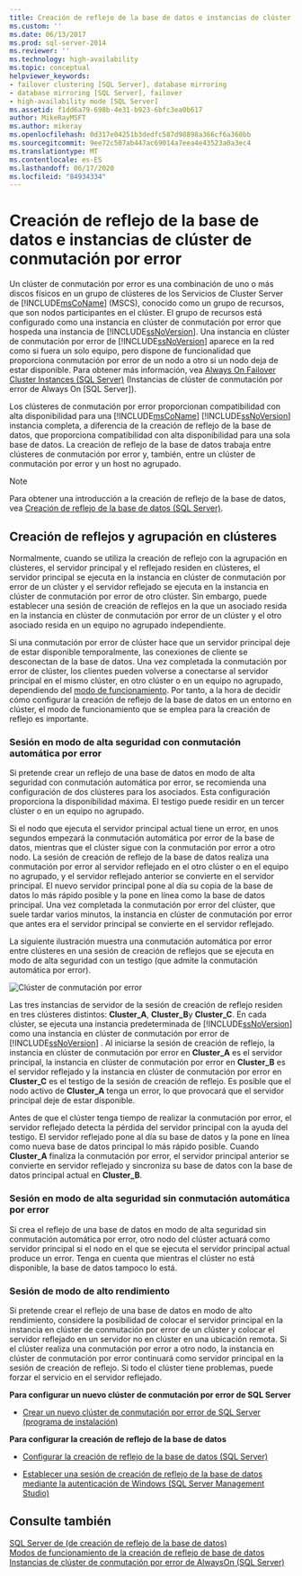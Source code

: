 ```yaml
---
title: Creación de reflejo de la base de datos e instancias de clúster de conmutación por error | Microsoft Docs
ms.custom: ''
ms.date: 06/13/2017
ms.prod: sql-server-2014
ms.reviewer: ''
ms.technology: high-availability
ms.topic: conceptual
helpviewer_keywords:
- failover clustering [SQL Server], database mirroring
- database mirroring [SQL Server], failover
- high-availability mode [SQL Server]
ms.assetid: f1dd6a79-698b-4e31-b923-6bfc3ea0b617
author: MikeRayMSFT
ms.author: mikeray
ms.openlocfilehash: 0d317e04251b3dedfc587d98898a366cf6a360bb
ms.sourcegitcommit: 9ee72c507ab447ac69014a7eea4e43523a0a3ec4
ms.translationtype: MT
ms.contentlocale: es-ES
ms.lasthandoff: 06/17/2020
ms.locfileid: "84934334"
---
```

# <a name="database-mirroring-and-sql-server-failover-cluster-instances"></a>Creación de reflejo de la base de datos e instancias de clúster de conmutación por error
  Un clúster de conmutación por error es una combinación de uno o más discos físicos en un grupo de clústeres de los Servicios de Cluster Server de [!INCLUDE[msCoName](../../includes/msconame-md.md)] (MSCS), conocido como un grupo de recursos, que son nodos participantes en el clúster. El grupo de recursos está configurado como una instancia en clúster de conmutación por error que hospeda una instancia de [!INCLUDE[ssNoVersion](../../includes/ssnoversion-md.md)]. Una instancia en clúster de conmutación por error de [!INCLUDE[ssNoVersion](../../includes/ssnoversion-md.md)] aparece en la red como si fuera un solo equipo, pero dispone de funcionalidad que proporciona conmutación por error de un nodo a otro si un nodo deja de estar disponible. Para obtener más información, vea [Always On Failover Cluster Instances (SQL Server)](../../sql-server/failover-clusters/windows/always-on-failover-cluster-instances-sql-server.md) (Instancias de clúster de conmutación por error de Always On [SQL Server]).  
  
 Los clústeres de conmutación por error proporcionan compatibilidad con alta disponibilidad para una [!INCLUDE[msCoName](../../includes/msconame-md.md)] [!INCLUDE[ssNoVersion](../../includes/ssnoversion-md.md)] instancia completa, a diferencia de la creación de reflejo de la base de datos, que proporciona compatibilidad con alta disponibilidad para una sola base de datos. La creación de reflejo de la base de datos trabaja entre clústeres de conmutación por error y, también, entre un clúster de conmutación por error y un host no agrupado.  
  
> [!NOTE]  
>  Para obtener una introducción a la creación de reflejo de la base de datos, vea [Creación de reflejo de la base de datos &#40;SQL Server&#41;](database-mirroring-sql-server.md).  
  
## <a name="mirroring-and-clustering"></a>Creación de reflejos y agrupación en clústeres  
 Normalmente, cuando se utiliza la creación de reflejo con la agrupación en clústeres, el servidor principal y el reflejado residen en clústeres, el servidor principal se ejecuta en la instancia en clúster de conmutación por error de un clúster y el servidor reflejado se ejecuta en la instancia en clúster de conmutación por error de otro clúster. Sin embargo, puede establecer una sesión de creación de reflejos en la que un asociado resida en la instancia en clúster de conmutación por error de un clúster y el otro asociado resida en un equipo no agrupado independiente.  
  
 Si una conmutación por error de clúster hace que un servidor principal deje de estar disponible temporalmente, las conexiones de cliente se desconectan de la base de datos. Una vez completada la conmutación por error de clúster, los clientes pueden volverse a conectarse al servidor principal en el mismo clúster, en otro clúster o en un equipo no agrupado, dependiendo del [modo de funcionamiento](database-mirroring-operating-modes.md). Por tanto, a la hora de decidir cómo configurar la creación de reflejo de la base de datos en un entorno en clúster, el modo de funcionamiento que se emplea para la creación de reflejo es importante.  
  
### <a name="high-safety-mode-session-with-automatic-failover"></a>Sesión en modo de alta seguridad con conmutación automática por error  
 Si pretende crear un reflejo de una base de datos en modo de alta seguridad con conmutación automática por error, se recomienda una configuración de dos clústeres para los asociados. Esta configuración proporciona la disponibilidad máxima. El testigo puede residir en un tercer clúster o en un equipo no agrupado.  
  
 Si el nodo que ejecuta el servidor principal actual tiene un error, en unos segundos empezará la conmutación automática por error de la base de datos, mientras que el clúster sigue con la conmutación por error a otro nodo. La sesión de creación de reflejo de la base de datos realiza una conmutación por error al servidor reflejado en el otro clúster o en el equipo no agrupado, y el servidor reflejado anterior se convierte en el servidor principal. El nuevo servidor principal pone al día su copia de la base de datos lo más rápido posible y la pone en línea como la base de datos principal. Una vez completada la conmutación por error del clúster, que suele tardar varios minutos, la instancia en clúster de conmutación por error que antes era el servidor principal se convierte en el servidor reflejado.  
  
 La siguiente ilustración muestra una conmutación automática por error entre clústeres en una sesión de creación de reflejos que se ejecuta en modo de alta seguridad con un testigo (que admite la conmutación automática por error).  
  
 ![Clúster de conmutación por error](../media/dbm-and-failover-clustering.gif "Clúster de conmutación por error")  
  
 Las tres instancias de servidor de la sesión de creación de reflejo residen en tres clústeres distintos: **Cluster_A**, **Cluster_B**y **Cluster_C**. En cada clúster, se ejecuta una instancia predeterminada de [!INCLUDE[ssNoVersion](../../includes/ssnoversion-md.md)] como una instancia en clúster de conmutación por error de [!INCLUDE[ssNoVersion](../../includes/ssnoversion-md.md)] . Al iniciarse la sesión de creación de reflejo, la instancia en clúster de conmutación por error en **Cluster_A** es el servidor principal, la instancia en clúster de conmutación por error en **Cluster_B** es el servidor reflejado y la instancia en clúster de conmutación por error en **Cluster_C** es el testigo de la sesión de creación de reflejo. Es posible que el nodo activo de **Cluster_A** tenga un error, lo que provocará que el servidor principal deje de estar disponible.  
  
 Antes de que el clúster tenga tiempo de realizar la conmutación por error, el servidor reflejado detecta la pérdida del servidor principal con la ayuda del testigo. El servidor reflejado pone al día su base de datos y la pone en línea como nueva base de datos principal lo más rápido posible. Cuando **Cluster_A** finaliza la conmutación por error, el servidor principal anterior se convierte en servidor reflejado y sincroniza su base de datos con la base de datos principal actual en **Cluster_B**.  
  
### <a name="high-safety-mode-session-without-automatic-failover"></a>Sesión en modo de alta seguridad sin conmutación automática por error  
 Si crea el reflejo de una base de datos en modo de alta seguridad sin conmutación automática por error, otro nodo del clúster actuará como servidor principal si el nodo en el que se ejecuta el servidor principal actual produce un error. Tenga en cuenta que mientras el clúster no está disponible, la base de datos tampoco lo está.  
  
### <a name="high-performance-mode-session"></a>Sesión de modo de alto rendimiento  
 Si pretende crear el reflejo de una base de datos en modo de alto rendimiento, considere la posibilidad de colocar el servidor principal en la instancia en clúster de conmutación por error de un clúster y colocar el servidor reflejado en un servidor no en clúster en una ubicación remota. Si el clúster realiza una conmutación por error a otro nodo, la instancia en clúster de conmutación por error continuará como servidor principal en la sesión de creación de reflejo. Si todo el clúster tiene problemas, puede forzar el servicio en el servidor reflejado.  
  
 **Para configurar un nuevo clúster de conmutación por error de SQL Server**  
  
-   [Crear un nuevo clúster de conmutación por error de SQL Server &#40;programa de instalación&#41;](../../sql-server/failover-clusters/install/create-a-new-sql-server-failover-cluster-setup.md)  
  
 **Para configurar la creación de reflejo de la base de datos**  
  
-   [Configurar la creación de reflejo de la base de datos &#40;SQL Server&#41;](setting-up-database-mirroring-sql-server.md)  
  
-   [Establecer una sesión de creación de reflejo de la base de datos mediante la autenticación de Windows &#40;SQL Server Management Studio&#41;](establish-database-mirroring-session-windows-authentication.md)  
  
## <a name="see-also"></a>Consulte también  
 [SQL Server de &#40;de creación de reflejo de la base de datos&#41;](database-mirroring-sql-server.md)   
 [Modos de funcionamiento de la creación de reflejo de base de datos](database-mirroring-operating-modes.md)   
 [Instancias de clúster de conmutación por error de AlwaysOn (SQL Server)](../../sql-server/failover-clusters/windows/always-on-failover-cluster-instances-sql-server.md) 
  
  
